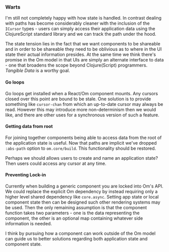 ### Warts

I'm still not completely happy with how state is handled. In contrast
dealing with paths has become considerably cleaner with the inclusion
of the `ICursor` types - users can simply access their application
data using the ClojureScript standard library and we can track the
path under the hood.

The state tension lies in the fact that we want components to be
shareable and in order to be shareable they need to be oblivious as to
where in the UI state their actual information presides. At the same
time we think there's promise in the Om model in that UIs are simply
an alternate interface to data - one that broadens the scope beyond
Clojure(Script) programmers. *Tangible Data* is a worthy goal.

#### Go loops

Go loops get installed when a React/Om component mounts. Any cursors
closed over this point are bound to be stale. One solution is to
provide something like `cursor-chan` from which an up-to-date cursor
may always be read. However this may introduce more non-determinism
then we would like, and there are other uses for a synchronous version
of such a feature.

#### Getting data from root

For joining together components being able to access data from the
root of the application state is useful. Now that paths are implicit
we've dropped `:abs-path` option to `om.core/build`. This functionality
should be restored.

Perhaps we should allows users to create and name an application
state? Then users could access any cursor at any time.

#### Preventing Lock-in

Currently when building a generic component you are locked into Om's
API. We could replace the explicit Om dependency by instead requiring
only a higher level shared dependency like `core.async`. Setting app
state or local component state then can be designed such other
rendering systems may be used. Then the only remaining assumption is
that the component function takes two parameters - one is the data
representing the component, the other is an optional map containing
whatever side information is needed.

I think by pursuing how a component can work outside of the Om model
can guide us to better solutions regarding both application state and
component state.
